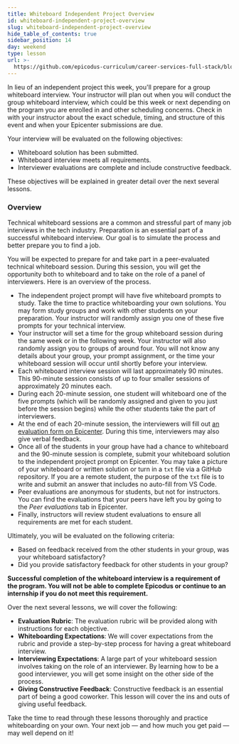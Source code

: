 ```yaml
---
title: Whiteboard Independent Project Overview
id: whiteboard-independent-project-overview
slug: whiteboard-independent-project-overview
hide_table_of_contents: true
sidebar_position: 14
day: weekend
type: lesson
url: >-
  https://github.com/epicodus-curriculum/career-services-full-stack/blob/main/1_whiteboard_session_overview.md
---
```


In lieu of an independent project this week, you'll prepare for a group whiteboard interview. Your instructor will plan out when you will conduct the group whiteboard interview, which could be this week or next depending on the program you are enrolled in and other scheduling concerns. Check in with your instructor about the exact schedule, timing, and structure of this event and when your Epicenter submissions are due.

Your interview will be evaluated on the following objectives:

* Whiteboard solution has been submitted.
* Whiteboard interview meets all requirements.
* Interviewer evaluations are complete and include constructive feedback.

These objectives will be explained in greater detail over the next several lessons.

### Overview

Technical whiteboard sessions are a common and stressful part of many job interviews in the tech industry. Preparation is an essential part of a successful whiteboard interview. Our goal is to simulate the process and better prepare you to find a job.

You will be expected to prepare for and take part in a peer-evaluated technical whiteboard session. During this session, you will get the opportunity both to whiteboard and to take on the role of a panel of interviewers. Here is an overview of the process.

* The independent project prompt will have five whiteboard prompts to study. Take the time to practice whiteboarding your own solutions. You may form study groups and work with other students on your preparation. Your instructor will randomly assign you one of these five prompts for your technical interview.
* Your instructor will set a time for the group whiteboard session during the same week or in the following week. Your instructor will also randomly assign you to groups of around four. You will not know any details about your group, your prompt assignment, or the time your whiteboard session will occur until shortly before your interview.
* Each whiteboard interview session will last approximately 90 minutes. This 90-minute session consists of up to four smaller sessions of approximately 20 minutes each.
* During each 20-minute session, one student will whiteboard one of the five prompts (which will be randomly assigned and given to you just before the session begins) while the other students take the part of interviewers.
* At the end of each 20-minute session, the interviewers will fill out [an evaluation form on Epicenter](https://epicenter.epicodus.com/peer_evaluations/new). During this time, interviewers may also give verbal feedback.
* Once all of the students in your group have had a chance to whiteboard and the 90-minute session is complete, submit your whiteboard solution to the independent project prompt on Epicenter. You may take a picture of your whiteboard or written solution or turn in a `txt` file via a GitHub repository. If you are a remote student, the purpose of the `txt` file is to write and submit an answer that includes no auto-fill from VS Code.
* Peer evaluations are anonymous for students, but not for instructors. You can find the evaluations that your peers have left you by going to the _Peer evaluations_ tab in Epicenter.
* Finally, instructors will review student evaluations to ensure all requirements are met for each student.

Ultimately, you will be evaluated on the following criteria:

* Based on feedback received from the other students in your group, was your whiteboard satisfactory?
* Did you provide satisfactory feedback for other students in your group?

**Successful completion of the whiteboard interview is a requirement of the program. You will not be able to complete Epicodus or continue to an internship if you do not meet this requirement.**

Over the next several lessons, we will cover the following:

* **Evaluation Rubric**: The evaluation rubric will be provided along with instructions for each objective.
* **Whiteboarding Expectations**: We will cover expectations from the rubric and provide a step-by-step process for having a great whiteboard interview.
* **Interviewing Expectations**: A large part of your whiteboard session involves taking on the role of an interviewer. By learning how to be a good interviewer, you will get some insight on the other side of the process.
* **Giving Constructive Feedback**: Constructive feedback is an essential part of being a good coworker. This lesson will cover the ins and outs of giving useful feedback.

Take the time to read through these lessons thoroughly and practice whiteboarding on your own. Your next job — and how much you get paid — may well depend on it!
